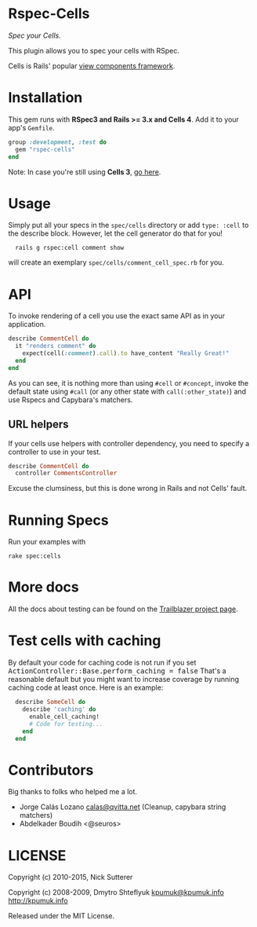 # Rspec-Cells

_Spec your Cells._

This plugin allows you to spec your cells with RSpec.

Cells is Rails' popular [view components framework](http://github.com/apotonick/cells).

# Installation

This gem runs with **RSpec3 and Rails >= 3.x and Cells 4**. Add it to your app's `Gemfile`.

```ruby
group :development, :test do
  gem "rspec-cells"
end
```

Note: In case you're still using **Cells 3**, [go here](https://github.com/apotonick/rspec-cells/tree/cells-3).

# Usage

Simply put all your specs in the `spec/cells` directory or add `type: :cell` to the describe block.
However, let the cell generator do that for you!

```
  rails g rspec:cell comment show
```

will create an exemplary `spec/cells/comment_cell_spec.rb` for you.


# API

To invoke rendering of a cell you use the exact same API as in your application.

```ruby
describe CommentCell do
  it "renders comment" do
    expect(cell(:comment).call).to have_content "Really Great!"
  end
end
```

As you can see, it is nothing more than using `#cell` or `#concept`, invoke the default state using `#call` (or any other state with `call(:other_state)`) and use Rspecs and Capybara's matchers.


## URL helpers

If your cells use helpers with controller dependency, you need to specify a controller to use in your test.

```ruby
describe CommentCell do
  controller CommentsController
```

Excuse the clumsiness, but this is done wrong in Rails and not Cells' fault.

# Running Specs

Run your examples with

```
rake spec:cells
```

# More docs

All the docs about testing can be found on the [Trailblazer project page](http://trailblazerb.org/gems/cells/testing.html).

# Test cells with caching

By default your code for caching code is not run if you set <tt>ActionController::Base.perform_caching = false</tt>
That's a reasonable default but you might want to increase coverage by running caching code at least once.
Here is an example:

```ruby
  describe SomeCell do
    describe 'caching' do
      enable_cell_caching!
      # Code for testing...
    end
  end
```


# Contributors

Big thanks to folks who helped me a lot.

* Jorge Calás Lozano <calas@qvitta.net> (Cleanup, capybara string matchers)
* Abdelkader Boudih <@seuros>

# LICENSE

Copyright (c) 2010-2015, Nick Sutterer

Copyright (c) 2008-2009, Dmytro Shteflyuk <kpumuk@kpumuk.info> http://kpumuk.info

Released under the MIT License.
